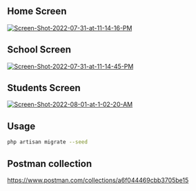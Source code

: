## Home Screen

<a href="https://ibb.co/HNM3Htc"><img src="https://i.ibb.co/1spjmrC/Screen-Shot-2022-07-31-at-11-14-16-PM.png" alt="Screen-Shot-2022-07-31-at-11-14-16-PM" border="0" /></a>

## School Screen

<a href="https://ibb.co/MZYPWF4"><img src="https://i.ibb.co/hLP2h3j/Screen-Shot-2022-07-31-at-11-14-45-PM.png" alt="Screen-Shot-2022-07-31-at-11-14-45-PM" border="0" /></a>

## Students Screen

<a href="https://ibb.co/18LVSpk"><img src="https://i.ibb.co/f42RcKs/Screen-Shot-2022-08-01-at-1-02-20-AM.png" alt="Screen-Shot-2022-08-01-at-1-02-20-AM" border="0" /></a>

## Usage

```bash
php artisan migrate --seed
```

## Postman collection

https://www.postman.com/collections/a6f044469cbb3705be15


